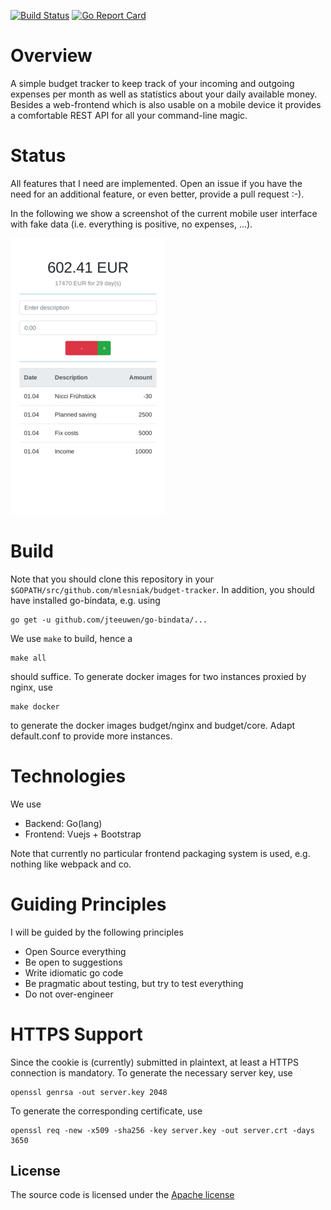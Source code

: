 [![Build Status](https://travis-ci.org/mlesniak/budget-tracker.svg?branch=master)](https://travis-ci.org/mlesniak/budget-tracker)
[![Go Report Card](https://goreportcard.com/badge/github.com/mlesniak/budget-tracker)](https://goreportcard.com/report/github.com/mlesniak/budget-tracker)

# Overview

A simple budget tracker to keep track of your incoming and outgoing expenses per month as well as statistics about your daily available 
money. Besides a web-frontend which is also usable on a mobile device it provides a comfortable REST API for all your command-line magic.

# Status

All features that I need are implemented. Open an issue if you have the need for an additional feature, or
even better, provide a pull request :-).

In the following we show a screenshot of the current mobile user interface with
fake data (i.e. everything is positive, no expenses, ...).

![Screenshot](current-status.png)

# Build

Note that you should clone this repository in your `$GOPATH/src/github.com/mlesniak/budget-tracker`. In addition, you should have installed go-bindata, e.g. using

    go get -u github.com/jteeuwen/go-bindata/...

We use `make` to build, hence a 

    make all

should suffice. To generate docker images for two instances proxied by nginx, use

    make docker

to generate the docker images budget/nginx and budget/core. Adapt default.conf to provide
more instances.

# Technologies

We use

- Backend: Go(lang)
- Frontend: Vuejs + Bootstrap

Note that currently no particular frontend packaging system is used, e.g. nothing like webpack and co.

# Guiding Principles

I will be guided by the following principles

- Open Source everything
- Be open to suggestions
- Write idiomatic go code
- Be pragmatic about testing, but try to test everything
- Do not over-engineer

# HTTPS Support

Since the cookie is (currently) submitted in plaintext, at least a HTTPS connection is mandatory. To
generate the necessary server key, use

    openssl genrsa -out server.key 2048

To generate the corresponding certificate, use

    openssl req -new -x509 -sha256 -key server.key -out server.crt -days 3650


## License

The source code is licensed under the [Apache license](https://raw.githubusercontent.com/mlesniak/budget-tracker/master/LICENSE)

